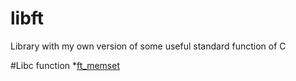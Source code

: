 # libft
Library with my own version of some useful standard function of C


#Libc function
*[ft_memset](https://github.com/alyapin/libft/blob/master/libft/ft_memset.c)

